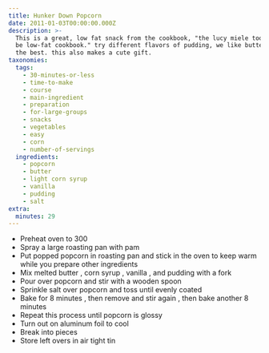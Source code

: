 ```yaml
---
title: Hunker Down Popcorn
date: 2011-01-03T00:00:00.000Z
description: >-
  This is a great, low fat snack from the cookbook, "the lucy miele too good to
  be low-fat cookbook." try different flavors of pudding, we like butterscotch
  the best. this also makes a cute gift.
taxonomies:
  tags:
    - 30-minutes-or-less
    - time-to-make
    - course
    - main-ingredient
    - preparation
    - for-large-groups
    - snacks
    - vegetables
    - easy
    - corn
    - number-of-servings
  ingredients:
    - popcorn
    - butter
    - light corn syrup
    - vanilla
    - pudding
    - salt
extra:
  minutes: 29
---
```

 - Preheat oven to 300
 - Spray a large roasting pan with pam
 - Put popped popcorn in roasting pan and stick in the oven to keep warm while you prepare other ingredients
 - Mix melted butter , corn syrup , vanilla , and pudding with a fork
 - Pour over popcorn and stir with a wooden spoon
 - Sprinkle salt over popcorn and toss until evenly coated
 - Bake for 8 minutes , then remove and stir again , then bake another 8 minutes
 - Repeat this process until popcorn is glossy
 - Turn out on aluminum foil to cool
 - Break into pieces
 - Store left overs in air tight tin
